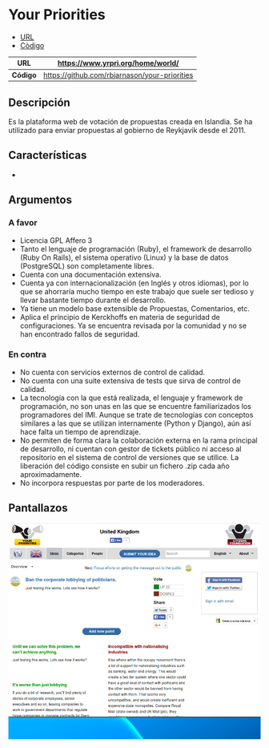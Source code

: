 # Your Priorities
 
 - [URL]()
 - [Còdigo]()
 
|**URL** | https://www.yrpri.org/home/world/|
| -- | -- |
| **Código** | https://github.com/rbjarnason/your-priorities |

## Descripción

Es la plataforma web de votación de propuestas creada en Islandia. Se ha utilizado para enviar propuestas al gobierno de Reykjavik desde el 2011. 

## Características

-   

## Argumentos

### A favor

-   Licencia GPL Affero 3 
-   Tanto el lenguaje de programación (Ruby), el framework de desarrollo (Ruby On Rails), el sistema operativo (Linux) y la base de datos (PostgreSQL) son completamente libres. 
-   Cuenta con una documentación extensiva.
-   Cuenta ya con internacionalización (en Inglés y otros idiomas), por lo que se ahorraría mucho tiempo en este trabajo que suele ser tedioso y llevar bastante tiempo durante el desarrollo.
-   Ya tiene un modelo base extensible de Propuestas, Comentarios, etc. 
-   Aplica el principio de Kerckhoffs en materia de seguridad de configuraciones. Ya se encuentra revisada por la comunidad y no se han encontrado fallos de seguridad. 

### En contra

-   No cuenta con servicios externos de control de calidad. 
-   No cuenta con una suite extensiva de tests que sirva de control de calidad. 
-   La tecnología con la que está realizada, el lenguaje y framework de programación, no son unas en las que se encuentre familiarizados los programadores del IMI. Aunque se trate de tecnologías con conceptos similares a las que se utilizan internamente (Python y Django), aún así hace falta un tiempo de aprendizaje.
-   No permiten de forma clara la colaboración externa en la rama principal de desarrollo, ni cuentan con gestor de tickets público ni acceso al repositorio en el sistema de control de versiones que se utilice. La liberación del código consiste en subir un fichero .zip cada año aproximadamente. 
-   No incorpora respuestas por parte de los moderadores. 

## Pantallazos

![](yourpriorities01.png)